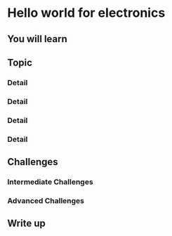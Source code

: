 # Hello world for electronics

## You will learn

## Topic 

### Detail

### Detail

### Detail

### Detail

## Challenges

### Intermediate Challenges

### Advanced Challenges

## Write up